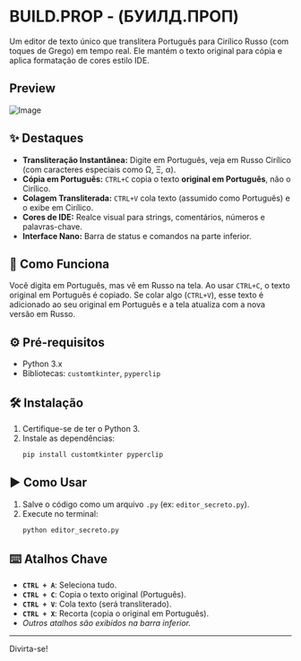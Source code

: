 # BUILD.PROP - (БУИЛД.ПРОП)

Um editor de texto único que translitera Português para Cirílico Russo (com toques de Grego) em tempo real. Ele mantém o texto original para cópia e aplica formatação de cores estilo IDE.

## Preview
![Image](https://github.com/user-attachments/assets/0059ebec-ce67-423d-8127-baf9e97d4464)

## ✨ Destaques

*   **Transliteração Instantânea:** Digite em Português, veja em Russo Cirílico (com caracteres especiais como Ω, Ξ, α).
*   **Cópia em Português:** `CTRL+C` copia o texto **original em Português**, não o Cirílico.
*   **Colagem Transliterada:** `CTRL+V` cola texto (assumido como Português) e o exibe em Cirílico.
*   **Cores de IDE:** Realce visual para strings, comentários, números e palavras-chave.
*   **Interface Nano:** Barra de status e comandos na parte inferior.

## 🚀 Como Funciona

Você digita em Português, mas vê em Russo na tela. Ao usar `CTRL+C`, o texto original em Português é copiado. Se colar algo (`CTRL+V`), esse texto é adicionado ao seu original em Português e a tela atualiza com a nova versão em Russo.

## ⚙️ Pré-requisitos

*   Python 3.x
*   Bibliotecas: `customtkinter`, `pyperclip`

## 🛠️ Instalação

1.  Certifique-se de ter o Python 3.
2.  Instale as dependências:
    ```bash
    pip install customtkinter pyperclip
    ```

## ▶️ Como Usar

1.  Salve o código como um arquivo `.py` (ex: `editor_secreto.py`).
2.  Execute no terminal:
    ```bash
    python editor_secreto.py
    ```

## ⌨️ Atalhos Chave

*   **`CTRL + A`**: Seleciona tudo.
*   **`CTRL + C`**: Copia o texto original (Português).
*   **`CTRL + V`**: Cola texto (será transliterado).
*   **`CTRL + X`**: Recorta (copia o original em Português).
*   *Outros atalhos são exibidos na barra inferior.*

---

Divirta-se!
